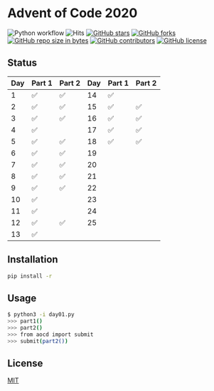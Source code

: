 # Advent of Code 2020
![Python workflow](https://github.com/JnxF/advent-of-code-2020/workflows/Python%20workflow/badge.svg)
![Hits](https://visitor-badge.glitch.me/badge?page_id=jnxf._advent-of-code-2020)
[![GitHub stars](https://img.shields.io/github/stars/JnxF/advent-of-code-2020.svg)](https://GitHub.com/JnxF/advent-of-code-2020/stargazers/)
[![GitHub forks](https://img.shields.io/github/forks/JnxF/advent-of-code-2020.svg)](https://GitHub.com/JnxF/advent-of-code-2020/network/)
[![GitHub repo size in bytes](https://img.shields.io/github/repo-size/JnxF/advent-of-code-2020.svg)](https://github.com/JnxF/advent-of-code-2020)
[![GitHub contributors](https://img.shields.io/github/contributors/JnxF/advent-of-code-2020.svg)](https://GitHub.com/JnxF/advent-of-code-2020/graphs/contributors/)
[![GitHub license](http://img.shields.io/github/license/JnxF/advent-of-code-2020.svg)](https://github.com/JnxF/advent-of-code-2020/blob/master/LICENSE)

## Status
| Day | Part 1             | Part 2             | Day | Part 1             | Part 2             |
| --- | ------------------ | ------------------ | --- | ------------------ | ------------------ |
| 1   | :white_check_mark: | :white_check_mark: | 14  | :white_check_mark: |                    |
| 2   | :white_check_mark: | :white_check_mark: | 15  | :white_check_mark: | :white_check_mark: |
| 3   | :white_check_mark: | :white_check_mark: | 16  | :white_check_mark: | :white_check_mark: |
| 4   | :white_check_mark: |                    | 17  | :white_check_mark: | :white_check_mark: |
| 5   | :white_check_mark: | :white_check_mark: | 18  | :white_check_mark: | :white_check_mark: |
| 6   | :white_check_mark: | :white_check_mark: | 19  |                    |                    |
| 7   | :white_check_mark: | :white_check_mark: | 20  |                    |                    |
| 8   | :white_check_mark: | :white_check_mark: | 21  |                    |                    |
| 9   | :white_check_mark: | :white_check_mark: | 22  |                    |                    |
| 10  | :white_check_mark: |                    | 23  |                    |                    |
| 11  | :white_check_mark: |                    | 24  |                    |                    |
| 12  | :white_check_mark: | :white_check_mark: | 25  |                    |                    |
| 13  | :white_check_mark: |                    |     |                    |                    |


## Installation

```bash
pip install -r
```

## Usage

```bash
$ python3 -i day01.py
>>> part1()
>>> part2()
>>> from aocd import submit
>>> submit(part2())
```

## License
[MIT](https://choosealicense.com/licenses/mit/)